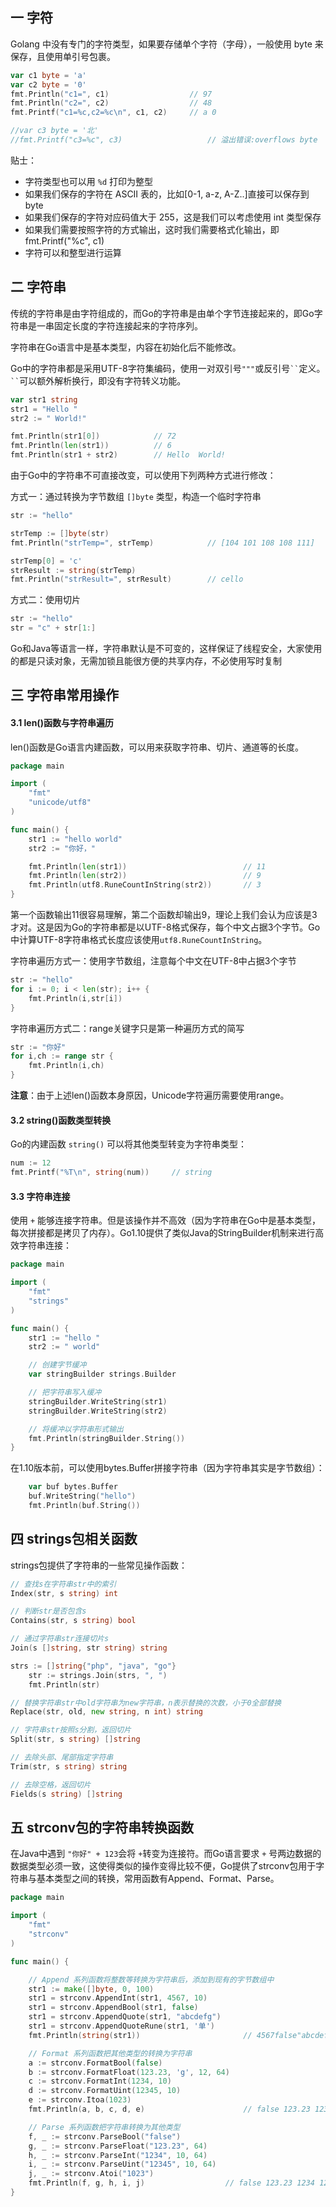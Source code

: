 ## 一 字符

Golang 中没有专门的字符类型，如果要存储单个字符（字母），一般使用 byte 来保存，且使用单引号包裹。

```go
var c1 byte = 'a'
var c2 byte = '0'
fmt.Println("c1=", c1)                  // 97
fmt.Println("c2=", c2)                  // 48
fmt.Printf("c1=%c,c2=%c\n", c1, c2)     // a 0

//var c3 byte = '北'
//fmt.Printf("c3=%c", c3)					// 溢出错误:overflows byte
```

贴士：
- 字符类型也可以用 `%d` 打印为整型
- 如果我们保存的字符在 ASCII 表的，比如[0-1, a-z, A-Z..]直接可以保存到 byte
- 如果我们保存的字符对应码值大于 255，这是我们可以考虑使用 int 类型保存
- 如果我们需要按照字符的方式输出，这时我们需要格式化输出，即 fmt.Printf("%c", c1)
- 字符可以和整型进行运算

## 二 字符串

传统的字符串是由字符组成的，而Go的字符串是由单个字节连接起来的，即Go字符串是一串固定长度的字符连接起来的字符序列。

字符串在Go语言中是基本类型，内容在初始化后不能修改。

Go中的字符串都是采用UTF-8字符集编码，使用一对双引号`"""`或反引号` `` `定义。` `` `可以额外解析换行，即没有字符转义功能。

```go
var str1 string
str1 = "Hello "
str2 := " World!"

fmt.Println(str1[0])            // 72
fmt.Println(len(str1))          // 6
fmt.Println(str1 + str2)        // Hello  World!
```

由于Go中的字符串不可直接改变，可以使用下列两种方式进行修改：

方式一：通过转换为字节数组  `[]byte` 类型，构造一个临时字符串
```go
str := "hello"

strTemp := []byte(str)
fmt.Println("strTemp=", strTemp)            // [104 101 108 108 111]

strTemp[0] = 'c'
strResult := string(strTemp)
fmt.Println("strResult=", strResult)        // cello
```

方式二：使用切片
```go
str := "hello"
str = "c" + str[1:]
```

Go和Java等语言一样，字符串默认是不可变的，这样保证了线程安全，大家使用的都是只读对象，无需加锁且能很方便的共享内存，不必使用写时复制

## 三 字符串常用操作

#### 3.1 len()函数与字符串遍历

len()函数是Go语言内建函数，可以用来获取字符串、切片、通道等的长度。
```go
package main

import (
	"fmt"
	"unicode/utf8"
)

func main() {
	str1 := "hello world"
	str2 := "你好，"

	fmt.Println(len(str1))                          // 11
	fmt.Println(len(str2))                          // 9
	fmt.Println(utf8.RuneCountInString(str2))       // 3
}
```

第一个函数输出11很容易理解，第二个函数却输出9，理论上我们会认为应该是3才对。这是因为Go的字符串都是以UTF-8格式保存，每个中文占据3个字节。Go中计算UTF-8字符串格式长度应该使用`utf8.RuneCountInString`。

字符串遍历方式一：使用字节数组，注意每个中文在UTF-8中占据3个字节
```go
str := "hello"
for i := 0; i < len(str); i++ {
	fmt.Println(i,str[i])
}
```

字符串遍历方式二：range关键字只是第一种遍历方式的简写
```go
str := "你好"
for i,ch := range str {
	fmt.Println(i,ch)
}
```

**注意**：由于上述len()函数本身原因，Unicode字符遍历需要使用range。

#### 3.2 string()函数类型转换

Go的内建函数 `string()` 可以将其他类型转变为字符串类型：
```go
num := 12
fmt.Printf("%T\n", string(num))     // string
```

#### 3.3 字符串连接

使用 `+` 能够连接字符串。但是该操作并不高效（因为字符串在Go中是基本类型，每次拼接都是拷贝了内存）。Go1.10提供了类似Java的StringBuilder机制来进行高效字符串连接：

```go
package main

import (
	"fmt"
	"strings"
)

func main() {
	str1 := "hello "
	str2 := " world"

	// 创建字节缓冲
	var stringBuilder strings.Builder

	// 把字符串写入缓冲
	stringBuilder.WriteString(str1)
	stringBuilder.WriteString(str2)

	// 将缓冲以字符串形式输出
	fmt.Println(stringBuilder.String())
}
```

在1.10版本前，可以使用bytes.Buffer拼接字符串（因为字符串其实是字节数组）：
```go
	var buf bytes.Buffer
	buf.WriteString("hello")
	fmt.Println(buf.String())
```

## 四 strings包相关函数

strings包提供了字符串的一些常见操作函数：
```go
// 查找s在字符串str中的索引
Index(str, s string) int

// 判断str是否包含s
Contains(str, s string) bool

// 通过字符串str连接切片s
Join(s []string, str string) string

strs := []string{"php", "java", "go"}
	str := strings.Join(strs, ", ")
	fmt.Println(str)

// 替换字符串str中old字符串为new字符串，n表示替换的次数，小于0全部替换
Replace(str, old, new string, n int) string

// 字符串str按照s分割，返回切片
Split(str, s string) []string

// 去除头部、尾部指定字符串
Trim(str, s string) string

// 去除空格，返回切片
Fields(s string) []string
```

## 五 strconv包的字符串转换函数

在Java中遇到 `"你好" + 123`会将 `+`转变为连接符。而Go语言要求 `+` 号两边数据的数据类型必须一致，这使得类似的操作变得比较不便，Go提供了strconv包用于字符串与基本类型之间的转换，常用函数有Append、Format、Parse。  

```Go
package main

import (
	"fmt"
	"strconv"
)

func main() {

	// Append 系列函数将整数等转换为字符串后，添加到现有的字节数组中
	str1 := make([]byte, 0, 100)
	str1 = strconv.AppendInt(str1, 4567, 10)
	str1 = strconv.AppendBool(str1, false)
	str1 = strconv.AppendQuote(str1, "abcdefg")
	str1 = strconv.AppendQuoteRune(str1, '单')
	fmt.Println(string(str1))						// 4567false"abcdefg"'单'

	// Format 系列函数把其他类型的转换为字符串
	a := strconv.FormatBool(false)
	b := strconv.FormatFloat(123.23, 'g', 12, 64)
	c := strconv.FormatInt(1234, 10)
	d := strconv.FormatUint(12345, 10)
	e := strconv.Itoa(1023)
	fmt.Println(a, b, c, d, e)						// false 123.23 1234 12345 1023

	// Parse 系列函数把字符串转换为其他类型
	f, _ := strconv.ParseBool("false")
	g, _ := strconv.ParseFloat("123.23", 64)
	h, _ := strconv.ParseInt("1234", 10, 64)
	i, _ := strconv.ParseUint("12345", 10, 64)
	j, _ := strconv.Atoi("1023")
	fmt.Println(f, g, h, i, j)					// false 123.23 1234 12345 1023
}
```


